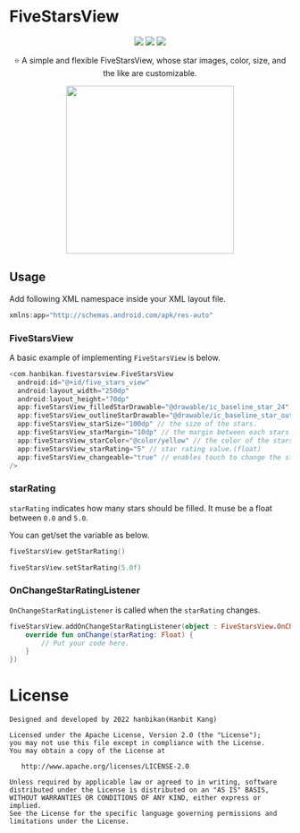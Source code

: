 # FiveStarsView

<p align="center">
  <img src="https://img.shields.io/badge/License-Apache%202.0-brightgreen"/>
  <img src="https://img.shields.io/badge/API-23%2B-green"/>
  <img src="https://img.shields.io/badge/GitHub-Hanbit--Kang-blue"/>
</p>

<p align="center">⭐️ A simple and flexible FiveStarsView, whose star images, color, size, and the like are customizable.</p>

<p align="center">
  <img src="https://user-images.githubusercontent.com/58168528/217139421-eacb999d-9597-488b-a336-99cd6630d137.gif" width="300px"/>
</p>

## Usage
Add following XML namespace inside your XML layout file.
```gradle
xmlns:app="http://schemas.android.com/apk/res-auto"
```

### FiveStarsView
A basic example of implementing `FiveStarsView` is below.
```gradle
<com.hanbikan.fivestarsview.FiveStarsView
  android:id="@+id/five_stars_view"
  android:layout_width="250dp"
  android:layout_height="70dp"
  app:fiveStarsView_filledStarDrawable="@drawable/ic_baseline_star_24" // the drawable of the filled star.
  app:fiveStarsView_outlineStarDrawable="@drawable/ic_baseline_star_outline_24" // the drawable of the outline star.
  app:fiveStarsView_starSize="100dp" // the size of the stars.
  app:fiveStarsView_starMargin="10dp" // the margin between each stars.
  app:fiveStarsView_starColor="@color/yellow" // the color of the stars.
  app:fiveStarsView_starRating="5" // star rating value.(float)
  app:fiveStarsView_changeable="true" // enables touch to change the star rating.
/>
```

### starRating
`starRating` indicates how many stars should be filled. It muse be a float between `0.0` and `5.0`.

You can get/set the variable as below.
```kotlin
fiveStarsView.getStarRating()
```
```kotlin
fiveStarsView.setStarRating(5.0f)
```

### OnChangeStarRatingListener
`OnChangeStarRatingListener` is called when the `starRating` changes.
```kotlin
fiveStarsView.addOnChangeStarRatingListener(object : FiveStarsView.OnChangeStarRatingListener {
    override fun onChange(starRating: Float) {
        // Put your code here.
    }
})
```

# License
```
Designed and developed by 2022 hanbikan(Hanbit Kang)

Licensed under the Apache License, Version 2.0 (the "License");
you may not use this file except in compliance with the License.
You may obtain a copy of the License at

   http://www.apache.org/licenses/LICENSE-2.0

Unless required by applicable law or agreed to in writing, software
distributed under the License is distributed on an "AS IS" BASIS,
WITHOUT WARRANTIES OR CONDITIONS OF ANY KIND, either express or implied.
See the License for the specific language governing permissions and
limitations under the License.
```
